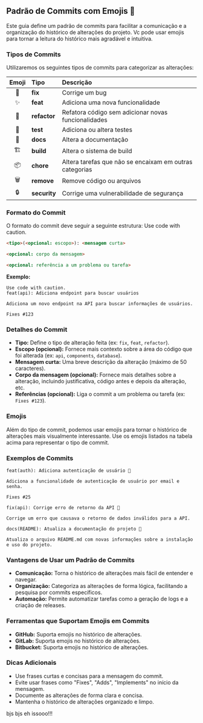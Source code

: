 ## Padrão de Commits com Emojis 🎉

Este guia define um padrão de commits para facilitar a comunicação e a organização do histórico de alterações do projeto. Vc pode usar emojis para tornar a leitura do histórico mais agradável e intuitiva.

### Tipos de Commits

Utilizaremos os seguintes tipos de commits para categorizar as alterações:

| Emoji | Tipo       | Descrição                                            |
| :---: | :--------- | :------------------------------------------------- |
| 🐛    | **fix**    | Corrige um bug                                    |
| ✨    | **feat**   | Adiciona uma nova funcionalidade                     |
| 🎨    | **refactor** | Refatora código sem adicionar novas funcionalidades |
| 🧪    | **test**   | Adiciona ou altera testes                           |
| 📝    | **docs**   | Altera a documentação                               |
| 🏗️    | **build**   | Altera o sistema de build                          |
| 📦    | **chore**   | Altera tarefas que não se encaixam em outras categorias |
| 🗑️    | **remove**  | Remove código ou arquivos                          |
| 🔒    | **security** | Corrige uma vulnerabilidade de segurança           |

### Formato do Commit

O formato do commit deve seguir a seguinte estrutura:
Use code with caution.

```Markdown
<tipo>(<opcional: escopo>): <mensagem curta>

<opcional: corpo da mensagem>

<opcional: referência a um problema ou tarefa>
```

**Exemplo:**

```Md
Use code with caution.
feat(api): Adiciona endpoint para buscar usuários

Adiciona um novo endpoint na API para buscar informações de usuários.

Fixes #123
```

### Detalhes do Commit

* **Tipo:** Define o tipo de alteração feita (ex: `fix`, `feat`, `refactor`).
* **Escopo (opcional):** Fornece mais contexto sobre a área do código que foi alterada (ex: `api`, `components`, `database`).
* **Mensagem curta:** Uma breve descrição da alteração (máximo de 50 caracteres).
* **Corpo da mensagem (opcional):** Fornece mais detalhes sobre a alteração, incluindo justificativa, código antes e depois da alteração, etc.
* **Referências (opcional):** Liga o commit a um problema ou tarefa (ex: `Fixes #123`).

### Emojis

Além do tipo de commit, podemos usar emojis para tornar o histórico de alterações mais visualmente interessante. Use os emojis listados na tabela acima para representar o tipo de commit.

### Exemplos de Commits

```Md
feat(auth): Adiciona autenticação de usuário 🔐

Adiciona a funcionalidade de autenticação de usuário por email e senha.

Fixes #25
```

```Md
fix(api): Corrige erro de retorno da API 🐛

Corrige um erro que causava o retorno de dados inválidos para a API.
```
```Md
docs(README): Atualiza a documentação do projeto 📝

Atualiza o arquivo README.md com novas informações sobre a instalação e uso do projeto.
```

### Vantagens de Usar um Padrão de Commits

* **Comunicação:** Torna o histórico de alterações mais fácil de entender e navegar.
* **Organização:** Categoriza as alterações de forma lógica, facilitando a pesquisa por commits específicos.
* **Automação:** Permite automatizar tarefas como a geração de logs e a criação de releases.

### Ferramentas que Suportam Emojis em Commits

* **GitHub:** Suporta emojis no histórico de alterações.
* **GitLab:** Suporta emojis no histórico de alterações.
* **Bitbucket:** Suporta emojis no histórico de alterações.

### Dicas Adicionais

* Use frases curtas e concisas para a mensagem do commit.
* Evite usar frases como "Fixes", "Adds", "Implements" no início da mensagem.
* Documente as alterações de forma clara e concisa.
* Mantenha o histórico de alterações organizado e limpo.


bjs bjs eh issooo!!!